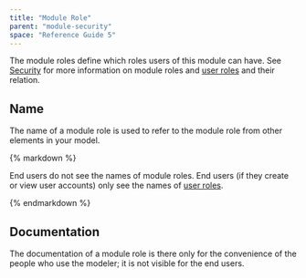 ```yaml
---
title: "Module Role"
parent: "module-security"
space: "Reference Guide 5"
---
```



The module roles define which roles users of this module can have. See [Security](/refguide5/security) for more information on module roles and [user roles](/refguide5/user-roles) and their relation.

## Name

The name of a module role is used to refer to the module role from other elements in your model.

<div class="alert alert-warning">{% markdown %}

End users do not see the names of module roles. End users (if they create or view user accounts) only see the names of [user roles](/refguide5/user-roles).

{% endmarkdown %}</div>

## Documentation

The documentation of a module role is there only for the convenience of the people who use the modeler; it is not visible for the end users.
